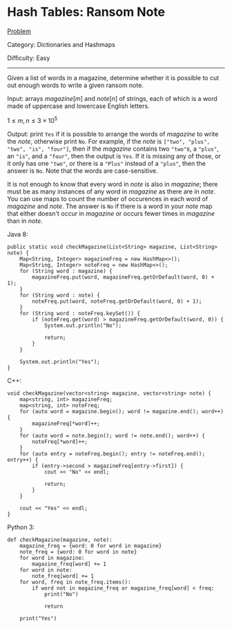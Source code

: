 # Hash Tables: Ransom Note

[Problem](https://www.hackerrank.com/challenges/ctci-ransom-note/problem)

Category: Dictionaries and Hashmaps

Difficulty: Easy

---

Given a list of words in a magazine, determine whether it is possible to cut out
enough words to write a given ransom note.

Input: arrays $magazine[m]$ and $note[n]$ of strings, each of which is a word
made of uppercase and lowercase English letters.

$1 \leq m, n \leq 3 \times 10^5$

Output: print ```Yes``` if it is possible to arrange the words of $magazine$ to
write the $note$, otherwise print ```No```. For example, if the $note$ is
```["two", "plus", "two", "is", "four"]```, then if the $magazine$ contains two
```"two"```s, a ```"plus"```, an ```"is"```, and a ```"four"```, then the output
is ```Yes```. If it is missing any of those, or it only has one ```"two"```, or
there is a ```"Plus"``` instead of a ```"plus"```, then the answer is ```No```.
Note that the words are case-sensitive.

It is not enough to know that every word in $note$ is also in $magazine$; there
must be as many instances of any word in $magazine$ as there are in $note$. You
can use maps to count the number of occurences in each word of $magazine$ and
$note$. The answer is ```No``` if there is a word in your $note$ map that either
doesn't occur in $magazine$ or occurs fewer times in $magazine$ than in $note$.

Java 8:
```
public static void checkMagazine(List<String> magazine, List<String> note) {
    Map<String, Integer> magazineFreq = new HashMap<>();
    Map<String, Integer> noteFreq = new HashMap<>();
    for (String word : magazine) {
        magazineFreq.put(word, magazineFreq.getOrDefault(word, 0) + 1);
    }
    for (String word : note) {
        noteFreq.put(word, noteFreq.getOrDefault(word, 0) + 1);
    }
    for (String word : noteFreq.keySet()) {
        if (noteFreq.get(word) > magazineFreq.getOrDefault(word, 0)) {
            System.out.println("No");
            
            return;
        }
    }
    
    System.out.println("Yes");
}
```

C++:
```
void checkMagazine(vector<string> magazine, vector<string> note) {
    map<string, int> magazineFreq;
    map<string, int> noteFreq;
    for (auto word = magazine.begin(); word != magazine.end(); word++) {
        magazineFreq[*word]++;
    }
    for (auto word = note.begin(); word != note.end(); word++) {
        noteFreq[*word]++;
    }
    for (auto entry = noteFreq.begin(); entry != noteFreq.end(); entry++) {
        if (entry->second > magazineFreq[entry->first]) {
            cout << "No" << endl;
            
            return;
        }
    }
    
    cout << "Yes" << endl;
}
```

Python 3:
```
def checkMagazine(magazine, note):
    magazine_freq = {word: 0 for word in magazine}
    note_freq = {word: 0 for word in note}
    for word in magazine:
        magazine_freq[word] += 1
    for word in note:
        note_freq[word] += 1
    for word, freq in note_freq.items():
        if word not in magazine_freq or magazine_freq[word] < freq:
            print("No")
            
            return
        
    print("Yes")
```
